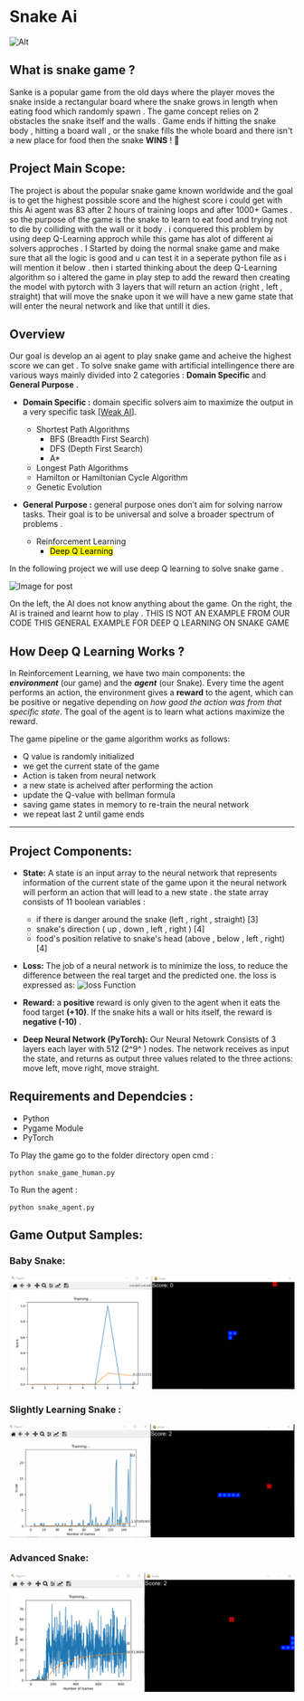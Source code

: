 # Snake Ai
![Alt](https://hackster.imgix.net/uploads/attachments/431013/snake_dvlfwCony2.png?auto=compress%2Cformat&w=900&h=675&fit=min "Snake")

## What is snake game ?
Sanke is a popular game from the old days where the player moves the snake inside a rectangular board where the snake grows in length when eating food which randomly spawn . The game concept relies on 2 obstacles the snake itself and the walls . Game ends if hitting the snake body , hitting a board wall , or the snake fills the whole board and there isn't a new place for food then the snake **WINS** ! 🎉
 
## Project Main Scope:
The project is about the popular snake game known worldwide and the goal is to get the highest possible score and the highest score i could get with this Ai agent was 83 after 2 hours of training loops and after 1000+ Games . so the purpose of the game is the snake to learn to eat food and trying not to die by colliding with the wall or it body . i conquered this problem by using deep Q-Learning approch while this game has alot of different ai solvers approches . 
I Started by doing the normal snake game and make sure that all the logic is good and u can test it in a seperate python file as i will mention it below .
then i started thinking about the deep Q-Learning algorithm so i altered the game in play step to add the reward then creating the model with pytorch with 3 layers that will return an action (right , left , straight) that will move the snake upon it we will have a new game state that will enter the neural network and like that untill it dies. 

## Overview
Our goal is develop an ai agent to play snake game and acheive the highest score we can get . To solve snake game with artificial intellingence there are various ways mainly divided into 2 categories : **Domain Specific** and **General Purpose** . 
 
- **Domain Specific :** domain specific solvers aim to maximize the output in a very specific task [[Weak AI](https://en.wikipedia.org/wiki/Weak_AI)].
	+ Shortest Path Algorithms
		* BFS (Breadth First Search)
		* DFS (Depth First Search)
		* A*
	+ Longest Path Algorithms
	+ Hamilton or Hamiltonian Cycle Algorithm
	+ Genetic Evolution
	
 - **General Purpose :** general purpose ones don’t aim for solving narrow tasks. Their goal is to be universal and solve a broader spectrum of problems .
	 + Reinforcement Learning
	   + <mark> Deep Q Learning</mark>

In the following project we will use deep Q learning to solve snake game .

![Image for post](https://miro.medium.com/max/846/1*uQLbjD0rt4LLJgHh_33uSA.gif "example")
<figcaption>On the left, the AI does not know anything about the game. On the right, the AI is trained and learnt how to play . THIS IS NOT AN EXAMPLE FROM OUR CODE THIS GENERAL EXAMPLE FOR DEEP Q LEARNING ON SNAKE GAME </figcaption> 


## How Deep Q Learning Works ?
In Reinforcement Learning, we have two main components: the **_environment_** (our game) and the **_agent_** (our Snake). Every time the agent performs an action, the environment gives a **reward** to the agent, which can be positive or negative depending on _how good the action was from that specific state_. The goal of the agent is to learn what actions maximize the reward.

The game pipeline or the game algorithm works as follows:
* Q value is randomly initialized
* we get the current state of the game
* Action is taken from neural network
* a new state is acheived after performing the action 
* update the Q-value with bellman formula
* saving game states in memory to re-train the neural network 
* we repeat last 2 until game ends
---
## Project Components:
- **State:** A state is an input array to the neural network that represents information of the current state of the game upon it the neural network will perform an action that will lead to a new state .
the state array consists of 11 boolean variables :
	+ if there is danger around the snake (left , right , straight) [3]
	+ snake's direction ( up , down , left , right ) [4]
	+ food's position relative to snake's head (above , below , left , right) [4]
	
- **Loss:** The job of a neural network is to minimize the loss, to reduce the difference between the real target and the predicted one. the loss is expressed as:
![loss Function](https://miro.medium.com/max/638/1*AZDjvDhZKJnJAclzmtcXuw.png "Loss Function")

- **Reward:** a **positive** reward is only given to the agent when it eats the food target **(+10)**. If the snake hits a wall or hits itself, the reward is **negative (-10)** .

- **Deep Neural Network (PyTorch):** Our Neural Netowrk Consists of 3 layers each layer with 512 (2^9^ ) nodes. The network receives as input the state, and returns as output three values related to the three actions: move left, move right, move straight.


## Requirements and Dependcies : 
* Python
* Pygame Module
* PyTorch

To Play the game go to the folder directory open cmd :

	python snake_game_human.py
	
To Run the agent :

	python snake_agent.py	


## Game Output Samples:

### Baby Snake:
![BabySnakeFast](https://github.com/BishoyFrancis/Snake_Ai_Project/blob/master/gifs/1%20-BabySnakeFast.gif)

### Slightly Learning Snake :

![Alt](https://github.com/BishoyFrancis/Snake_Ai_Project/blob/master/gifs/2%20-Slightly%20Learn%20Snake%20Fast.gif)

### Advanced Snake:

![Advanced Snake GIF](https://github.com/BishoyFrancis/Snake_Ai_Project/blob/master/gifs/3%20-Advanced%20Snake.gif)


